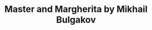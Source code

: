 ---
title: Master and Margherita by Mikhail Bulgakov
categories: [Fiction Literature,Fantasy Novel]
---